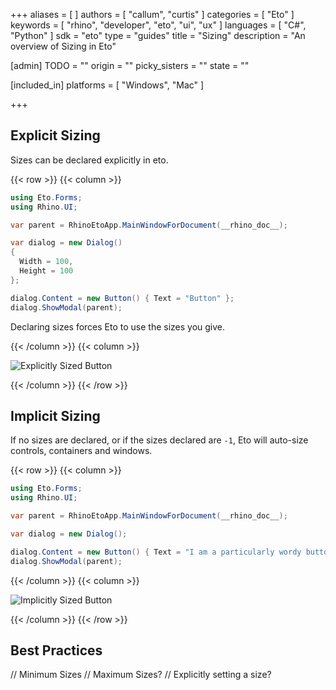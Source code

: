 +++
aliases = [ ]
authors = [ "callum", "curtis" ]
categories = [ "Eto" ]
keywords = [ "rhino", "developer", "eto", "ui", "ux" ]
languages = [ "C#", "Python" ]
sdk = "eto"
type = "guides"
title = "Sizing"
description = "An overview of Sizing in Eto"

[admin]
TODO = ""
origin = ""
picky_sisters = ""
state = ""

[included_in]
platforms = [ "Windows", "Mac" ]

+++
<!-- Sizing, automatic, manual etc. -->

## Explicit Sizing
Sizes can be declared explicitly in eto.

{{< row >}}
{{< column >}}

``` cs
using Eto.Forms;
using Rhino.UI;

var parent = RhinoEtoApp.MainWindowForDocument(__rhino_doc__);

var dialog = new Dialog()
{
  Width = 100,
  Height = 100
};

dialog.Content = new Button() { Text = "Button" };
dialog.ShowModal(parent);
```

Declaring sizes forces Eto to use the sizes you give.

<!-- TODO : Add Python sample -->

{{< /column >}}
{{< column >}}

  ![Explicitly Sized Button](/images/eto/controls/explicit-button.png)

{{< /column >}}
{{< /row >}}


## Implicit Sizing
If no sizes are declared, or if the sizes declared are `-1`, Eto will auto-size controls, containers and windows.

{{< row >}}
{{< column >}}
``` cs
using Eto.Forms;
using Rhino.UI;

var parent = RhinoEtoApp.MainWindowForDocument(__rhino_doc__);

var dialog = new Dialog();

dialog.Content = new Button() { Text = "I am a particularly wordy button, and I have a lot of information." };
dialog.ShowModal(parent); 
```

{{< /column >}}
{{< column >}}

![Implicitly Sized Button](/images/eto/controls/implicit-button.png)

{{< /column >}}
{{< /row >}}

## Best Practices
 // Minimum Sizes 
 // Maximum Sizes?
 // Explicitly setting a size?